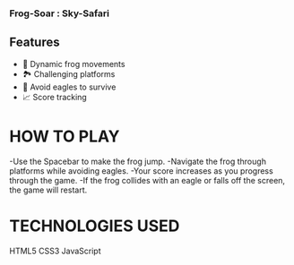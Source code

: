 ### Frog-Soar : Sky-Safari
## Features
- 🚀 Dynamic frog movements
- 🏞️ Challenging platforms
- 🦅 Avoid eagles to survive
- 📈 Score tracking

# HOW TO PLAY
-Use the Spacebar to make the frog jump.
-Navigate the frog through platforms while avoiding eagles.
-Your score increases as you progress through the game.
-If the frog collides with an eagle or falls off the screen, the game will restart.


# TECHNOLOGIES USED
HTML5
CSS3
JavaScript

